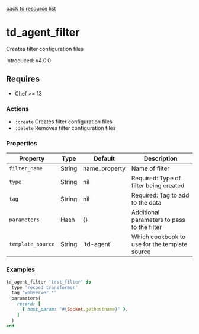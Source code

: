 [back to resource list](https://github.com/treasure-data/chef-td-agent#resources)

# td_agent_filter

Creates filter configuration files

Introduced: v4.0.0

## Requires

- Chef >= 13

### Actions

- `:create` Creates filter configuration files
- `:delete` Removes filter configuration files

### Properties

| Property | Type | Default | Description |
|----------|------|---------|-------------|
| `filter_name` | String | name_property | Name of filter |
| `type` | String | nil | Required: Type of filter being created |
| `tag` | String | nil | Required: Tag to add to the data |
| `parameters` | Hash | {} | Additional parameters to pass to the filter |
| `template_source` | String | 'td-agent' | Which cookbook to use for the template source |

### Examples

```ruby
td_agent_filter 'test_filter' do
  type 'record_transformer'
  tag 'webserver.*'
  parameters(
    record: [
      { host_param: "#{Socket.gethostname}" },
    ]
  )
end
```
